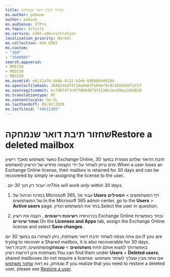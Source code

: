 ```yaml
---
title: שחזור תיבת דואר שנמחקה
ms.author: pebaum
author: pebaum
ms.audience: ITPro
ms.topic: article
ms.service: o365-administration
localization_priority: Normal
ms.collection: Adm_O365
ms.custom:
- "360"
- "3500005"
search.appverid:
- MOE150
- MED150
- MBS150
ms.assetid: e6112a76-bbb6-4c22-b2e6-690b004d92d4
ms.openlocfilehash: 284024bdf9728e8463fe69ef9c9c2695035faf2f
ms.sourcegitcommit: bc7d6f4f3c9f7060d073f5130e1ec856e248d020
ms.translationtype: MT
ms.contentlocale: he-IL
ms.lasthandoff: 06/02/2020
ms.locfileid: "44511365"
---
```

# <a name="restore-a-deleted-mailbox"></a><span data-ttu-id="fb585-102">שחזור תיבת דואר שנמחקה</span><span class="sxs-lookup"><span data-stu-id="fb585-102">Restore a deleted mailbox</span></span>

<span data-ttu-id="fb585-103">כאשר משתמש מאבד רישיון Exchange Online, תיבת הדואר שלהם נשמרת במשך 30 ימים וניתן לשחזר על-ידי הקצאה מחדש של הרשיון למשתמש.</span><span class="sxs-lookup"><span data-stu-id="fb585-103">When a user loses an Exchange Online license, their mailbox is retained for 30 days and can be recovered by simply re-assigning the license to the user.</span></span>
  
 <span data-ttu-id="fb585-104">*. זה יעבוד רק תוך 30 יום*</span><span class="sxs-lookup"><span data-stu-id="fb585-104">*This will work only within 30 days.*</span></span>  
  
1. <span data-ttu-id="fb585-105">במרכז הניהול של Microsoft 365, עבור אל **Users** דף המשתמשים \> **הפעילים** של המשתמשים.</span><span class="sxs-lookup"><span data-stu-id="fb585-105">In the Microsoft 365 admin center, go to the **Users** \> **Active users** page.</span></span> <span data-ttu-id="fb585-106">בחר את המשתמש הנדון.</span><span class="sxs-lookup"><span data-stu-id="fb585-106">Select the user in question.</span></span>

2. <span data-ttu-id="fb585-107">בכרטיסיה **רשיונות ויישומים** , הקצה את רשיון Exchange Online ובחר באפשרות **שמור שינויים**.</span><span class="sxs-lookup"><span data-stu-id="fb585-107">On the **Licenses and Apps** tab, assign the Exchange Online license and select **Save changes**.</span></span>

<span data-ttu-id="fb585-108">אם אתה מנסה לשחזר תיבת דואר משותפת, ניתן לשחזרו גם במשך 30 יום.</span><span class="sxs-lookup"><span data-stu-id="fb585-108">If you are trying to recover a Shared mailbox, it is also recoverable for 30 days.</span></span> <span data-ttu-id="fb585-109">באפשרותך למצוא אותם תחת **משתמשים** \> **שנמחקו**משתמשים; תיבות דואר משותפות אינן דורשות רשיון.</span><span class="sxs-lookup"><span data-stu-id="fb585-109">You can find them under **Users** \> **Deleted users**; shared mailboxes do not require a license.</span></span> <span data-ttu-id="fb585-110">אם אתה מבין שעליך לשחזר משתמש שנמחק, נא ראה [שחזור משתמש](https://docs.microsoft.com/microsoft-365/admin/add-users/restore-user).</span><span class="sxs-lookup"><span data-stu-id="fb585-110">If you realize that you need to restore a deleted user, please see [Restore a user](https://docs.microsoft.com/microsoft-365/admin/add-users/restore-user).</span></span>
  